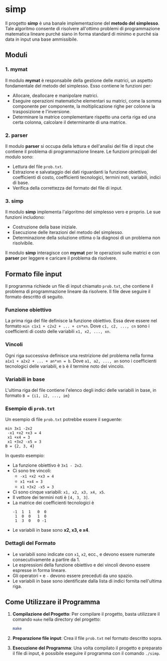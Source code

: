 # simp

Il progetto **simp** è una banale implementazione del **metodo del simplesso**. Tale algoritmo consente di risolvere all'ottimo problemi di programmazione matematica lineare purché siano in forma standard di minimo e purché sia data in input una base ammissibile.

## Moduli

### 1. **mymat**
Il modulo **mymat** è responsabile della gestione delle matrici, un aspetto fondamentale del metodo del simplesso. Esso contiene le funzioni per:
- Allocare, deallocare e manipolare matrici.
- Eseguire operazioni matematiche elementari su matrici, come la somma componente per componente, la moltiplicazione righe per colonne la trasposizione e l'inversione.
- Determinare la matrice complementare rispetto una certa riga ed una certa colonna, calcolare il determinante di una matrice.

### 2. **parser**
Il modulo **parser** si occupa della lettura e dell'analisi del file di input che contiene il problema di programmazione lineare. Le funzioni principali del modulo sono:
- Lettura del file `prob.txt`.
- Estrazione e salvataggio dei dati riguardanti la funzione obiettivo, coefficienti di costo, coefficienti tecnologici, termini noti, variabili, indici di base.
- Verifica della correttezza del formato del file di input.

### 3. **simp**
Il modulo **simp** implementa l'algoritmo del simplesso vero e proprio. Le sue funzioni includono:
- Costruzione della base iniziale.
- Esecuzione delle iterazioni del metodo del simplesso.
- Determinazione della soluzione ottima o la diagnosi di un problema non risolvibile.

Il modulo **simp** interagisce con **mymat** per le operazioni sulle matrici e con **parser** per leggere e caricare il problema da risolvere.

## Formato file input

Il programma richiede un file di input chiamato `prob.txt`, che contiene il problema di programmazione lineare da risolvere. Il file deve seguire il formato descritto di seguito.

### Funzione obiettivo

La prima riga del file definisce la funzione obiettivo. Essa deve essere nel formato `min c1x1 + c2x2 + ... + cn*xn`.
Dove `c1, c2, ..., cn` sono i coefficienti di costo delle variabili `x1, x2, ..., xn`.

### Vincoli

Ogni riga successiva definisce una restrizione del problema nella forma `a1x1 + a2x2 + ... + an*xn = b`.
Dove `a1, a2, ..., an` sono i coefficienti tecnologici delle variabili, e `b` è il termine noto del vincolo.

### Variabili in base

L'ultima riga del file contiene l'elenco degli indici delle variabili in base, in formato `B = {i1, i2, ..., im}`

### Esempio di `prob.txt`

Un esempio di file `prob.txt` potrebbe essere il seguente:

```
min 3x1 -2x2
 -x1 +x2 +x3 = 4
 x1 +x4 = 3
 x1 +3x2 -x5 = 3
B = {2, 3, 4}
```

In questo esempio:
- La funzione obiettivo è `3x1 - 2x2`.
- Ci sono tre vincoli:
  - `-x1 +x2 +x3 = 4`
  - `x1 +x4 = 3`
  - `x1 +3x2 -x5 = 3`
- Ci sono cinque variabili: `x1, x2, x3, x4, x5`.
- Il vettore dei termini noti è `[4, 3, 3]`.
- La matrice dei coefficienti tecnologici è
  ```
  -1  1  1   0  0 
   1  0  0   1  0 
   1  3  0   0 -1 
  ```
- Le variabili in base sono **x2, x3, e x4**.

### Dettagli del Formato

- Le variabili sono indicate con `x1`, `x2`, ecc., e devono essere numerate consecutivamente a partire da 1.
- Le espressioni della funzione obiettivo e dei vincoli devono essere espresse in forma lineare.
- Gli operatori `+` e `-` devono essere preceduti da uno spazio.
- Le variabili in base sono identificate dalla lista di indici fornita nell'ultima riga.

## Come Utilizzare il Programma

1. **Compilazione del Progetto**:
   Per compilare il progetto, basta utilizzare il comando `make` nella directory del progetto:
   ```bash
   make
   ```

2. **Preparazione file input**: Crea il file `prob.txt` nel formato descritto sopra.

3. **Esecuzione del Programma**: Una volta compilato il progetto e preparato il file di input, è possibile eseguire il programma con il comando `./simp`.
